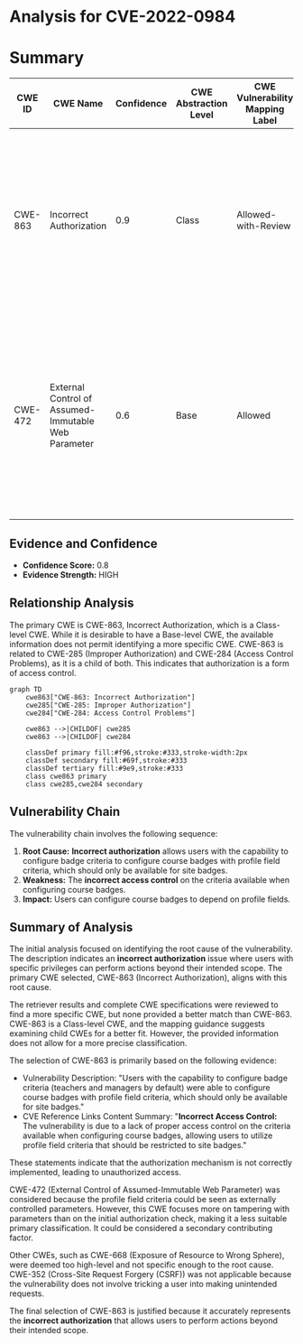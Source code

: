 # Analysis for CVE-2022-0984

# Summary
| CWE ID | CWE Name | Confidence | CWE Abstraction Level | CWE Vulnerability Mapping Label | CWE-Vulnerability Mapping Notes |
|---|---|---|---|---|---|
| CWE-863 | Incorrect Authorization | 0.9 | Class | Allowed-with-Review | Primary CWE. The product performs an authorization check when an actor attempts to access a resource or perform an action, but it does not correctly perform the check. |
| CWE-472 | External Control of Assumed-Immutable Web Parameter | 0.6 | Base | Allowed | Secondary candidate. The web application does not sufficiently verify inputs that are assumed to be immutable but are actually externally controllable, such as hidden form fields. |

## Evidence and Confidence

*   **Confidence Score:** 0.8
*   **Evidence Strength:** HIGH

## Relationship Analysis
The primary CWE is CWE-863, Incorrect Authorization, which is a Class-level CWE. While it is desirable to have a Base-level CWE, the available information does not permit identifying a more specific CWE.
CWE-863 is related to CWE-285 (Improper Authorization) and CWE-284 (Access Control Problems), as it is a child of both. This indicates that authorization is a form of access control.

```mermaid
graph TD
    cwe863["CWE-863: Incorrect Authorization"]
    cwe285["CWE-285: Improper Authorization"]
    cwe284["CWE-284: Access Control Problems"]

    cwe863 -->|CHILDOF| cwe285
    cwe863 -->|CHILDOF| cwe284

    classDef primary fill:#f96,stroke:#333,stroke-width:2px
    classDef secondary fill:#69f,stroke:#333
    classDef tertiary fill:#9e9,stroke:#333
    class cwe863 primary
    class cwe285,cwe284 secondary
```

## Vulnerability Chain
The vulnerability chain involves the following sequence:
1.  **Root Cause:** **Incorrect authorization** allows users with the capability to configure badge criteria to configure course badges with profile field criteria, which should only be available for site badges.
2.  **Weakness:** The **incorrect access control** on the criteria available when configuring course badges.
3.  **Impact:** Users can configure course badges to depend on profile fields.

## Summary of Analysis
The initial analysis focused on identifying the root cause of the vulnerability. The description indicates an **incorrect authorization** issue where users with specific privileges can perform actions beyond their intended scope. The primary CWE selected, CWE-863 (Incorrect Authorization), aligns with this root cause.

The retriever results and complete CWE specifications were reviewed to find a more specific CWE, but none provided a better match than CWE-863. CWE-863 is a Class-level CWE, and the mapping guidance suggests examining child CWEs for a better fit. However, the provided information does not allow for a more precise classification.

The selection of CWE-863 is primarily based on the following evidence:

*   Vulnerability Description: "Users with the capability to configure badge criteria (teachers and managers by default) were able to configure course badges with profile field criteria, which should only be available for site badges."
*   CVE Reference Links Content Summary: "**Incorrect Access Control:** The vulnerability is due to a lack of proper access control on the criteria available when configuring course badges, allowing users to utilize profile field criteria that should be restricted to site badges."

These statements indicate that the authorization mechanism is not correctly implemented, leading to unauthorized access.

CWE-472 (External Control of Assumed-Immutable Web Parameter) was considered because the profile field criteria could be seen as externally controlled parameters. However, this CWE focuses more on tampering with parameters than on the initial authorization check, making it a less suitable primary classification. It could be considered a secondary contributing factor.

Other CWEs, such as CWE-668 (Exposure of Resource to Wrong Sphere), were deemed too high-level and not specific enough to the root cause. CWE-352 (Cross-Site Request Forgery (CSRF)) was not applicable because the vulnerability does not involve tricking a user into making unintended requests.

The final selection of CWE-863 is justified because it accurately represents the **incorrect authorization** that allows users to perform actions beyond their intended scope.